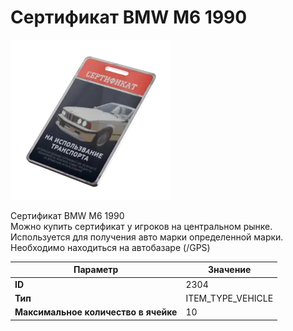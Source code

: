 # Сертификат BMW M6 1990

![Item Image](../img/2304.webp?raw=true)

Сертификат BMW M6 1990<br>Можно купить сертификат у игроков на центральном рынке.<br>Используется для получения авто марки определенной марки.<br>Необходимо находиться на автобазаре (/GPS)


| Параметр | Значение |
|----------|----------|
| **ID** | 2304 |
| **Тип** | ITEM_TYPE_VEHICLE |
| **Максимальное количество в ячейке** | 10 |

